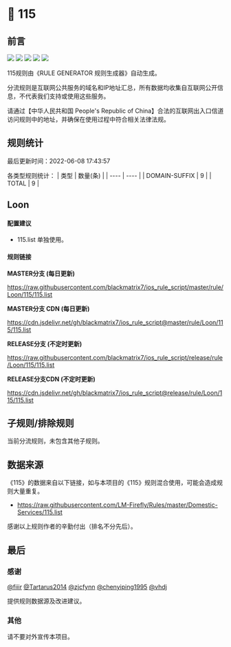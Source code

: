 # 🧸 115

## 前言

![](https://shields.io/badge/-移除重复规则-ff69b4) ![](https://shields.io/badge/-DOMAIN与DOMAIN--SUFFIX合并-green) ![](https://shields.io/badge/-DOMAIN--SUFFIX间合并-critical) ![](https://shields.io/badge/-DOMAIN--SUFFIX与DOMAIN--KEYWORD合并-blue) ![](https://shields.io/badge/-IP--CIDR(6)合并-blueviolet) 

115规则由《RULE GENERATOR 规则生成器》自动生成。

分流规则是互联网公共服务的域名和IP地址汇总，所有数据均收集自互联网公开信息，不代表我们支持或使用这些服务。

请通过【中华人民共和国 People's Republic of China】合法的互联网出入口信道访问规则中的地址，并确保在使用过程中符合相关法律法规。

## 规则统计

最后更新时间：2022-06-08 17:43:57

各类型规则统计：
| 类型 | 数量(条)  | 
| ---- | ----  |
| DOMAIN-SUFFIX | 9  | 
| TOTAL | 9  | 


## Loon 

#### 配置建议
- 115.list 单独使用。

#### 规则链接
**MASTER分支 (每日更新)**

https://raw.githubusercontent.com/blackmatrix7/ios_rule_script/master/rule/Loon/115/115.list

**MASTER分支 CDN (每日更新)**

https://cdn.jsdelivr.net/gh/blackmatrix7/ios_rule_script@master/rule/Loon/115/115.list

**RELEASE分支 (不定时更新)**

https://raw.githubusercontent.com/blackmatrix7/ios_rule_script/release/rule/Loon/115/115.list

**RELEASE分支CDN (不定时更新)**

https://cdn.jsdelivr.net/gh/blackmatrix7/ios_rule_script@release/rule/Loon/115/115.list

## 子规则/排除规则


当前分流规则，未包含其他子规则。

## 数据来源

《115》的数据来自以下链接，如与本项目的《115》规则混合使用，可能会造成规则大量重复。

- https://raw.githubusercontent.com/LM-Firefly/Rules/master/Domestic-Services/115.list


感谢以上规则作者的辛勤付出（排名不分先后）。

## 最后

### 感谢

[@fiiir](https://github.com/fiiir) [@Tartarus2014](https://github.com/Tartarus2014) [@zjcfynn](https://github.com/zjcfynn) [@chenyiping1995](https://github.com/chenyiping1995) [@vhdj](https://github.com/vhdj)

提供规则数据源及改进建议。

### 其他

请不要对外宣传本项目。